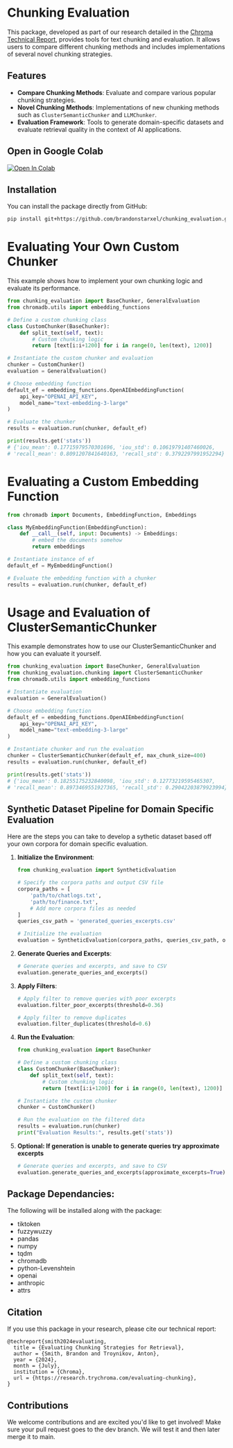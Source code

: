 # Chunking Evaluation

This package, developed as part of our research detailed in the [Chroma Technical Report](https://research.trychroma.com/evaluating-chunking), provides tools for text chunking and evaluation. It allows users to compare different chunking methods and includes implementations of several novel chunking strategies.

## Features

- **Compare Chunking Methods**: Evaluate and compare various popular chunking strategies.
- **Novel Chunking Methods**: Implementations of new chunking methods such as `ClusterSemanticChunker` and `LLMChunker`.
- **Evaluation Framework**: Tools to generate domain-specific datasets and evaluate retrieval quality in the context of AI applications.

## Open in Google Colab

[![Open In Colab](https://colab.research.google.com/assets/colab-badge.svg)](https://colab.research.google.com/github/jcourson8/chunking_evaluation/blob/dev/james/notebook/Chroma_Research.ipynb)

## Installation

You can install the package directly from GitHub:

```bash
pip install git+https://github.com/brandonstarxel/chunking_evaluation.git
```


# Evaluating Your Own Custom Chunker
This example shows how to implement your own chunking logic and evaluate its performance.
```python
from chunking_evaluation import BaseChunker, GeneralEvaluation
from chromadb.utils import embedding_functions

# Define a custom chunking class
class CustomChunker(BaseChunker):
    def split_text(self, text):
        # Custom chunking logic
        return [text[i:i+1200] for i in range(0, len(text), 1200)]

# Instantiate the custom chunker and evaluation
chunker = CustomChunker()
evaluation = GeneralEvaluation()

# Choose embedding function
default_ef = embedding_functions.OpenAIEmbeddingFunction(
    api_key="OPENAI_API_KEY",
    model_name="text-embedding-3-large"
)

# Evaluate the chunker
results = evaluation.run(chunker, default_ef)

print(results.get('stats'))
# {'iou_mean': 0.17715979570301696, 'iou_std': 0.10619791407460026, 
# 'recall_mean': 0.8091207841640163, 'recall_std': 0.3792297991952294}
```

# Evaluating a Custom Embedding Function
```python
from chromadb import Documents, EmbeddingFunction, Embeddings

class MyEmbeddingFunction(EmbeddingFunction):
    def __call__(self, input: Documents) -> Embeddings:
        # embed the documents somehow
        return embeddings

# Instantiate instance of ef
default_ef = MyEmbeddingFunction()

# Evaluate the embedding function with a chunker
results = evaluation.run(chunker, default_ef)
```

# Usage and Evaluation of ClusterSemanticChunker
This example demonstrates how to use our ClusterSemanticChunker and how you can evaluate it yourself.
```python
from chunking_evaluation import BaseChunker, GeneralEvaluation
from chunking_evaluation.chunking import ClusterSemanticChunker
from chromadb.utils import embedding_functions

# Instantiate evaluation
evaluation = GeneralEvaluation()

# Choose embedding function
default_ef = embedding_functions.OpenAIEmbeddingFunction(
    api_key="OPENAI_API_KEY",
    model_name="text-embedding-3-large"
)

# Instantiate chunker and run the evaluation
chunker = ClusterSemanticChunker(default_ef, max_chunk_size=400)
results = evaluation.run(chunker, default_ef)

print(results.get('stats'))
# {'iou_mean': 0.18255175232840098, 'iou_std': 0.12773219595465307, 
# 'recall_mean': 0.8973469551927365, 'recall_std': 0.29042203879923994}
```

## Synthetic Dataset Pipeline for Domain Specific Evaluation

Here are the steps you can take to develop a sythetic dataset based off your own corpora for domain specific evaluation.

1. **Initialize the Environment**:

    ```python
    from chunking_evaluation import SyntheticEvaluation
    
    # Specify the corpora paths and output CSV file
    corpora_paths = [
        'path/to/chatlogs.txt',
        'path/to/finance.txt',
        # Add more corpora files as needed
    ]
    queries_csv_path = 'generated_queries_excerpts.csv'
    
    # Initialize the evaluation
    evaluation = SyntheticEvaluation(corpora_paths, queries_csv_path, openai_api_key="OPENAI_API_KEY")
    ```

2. **Generate Queries and Excerpts**:

    ```python
    # Generate queries and excerpts, and save to CSV
    evaluation.generate_queries_and_excerpts()
    ```

3. **Apply Filters**:

    ```python
    # Apply filter to remove queries with poor excerpts
    evaluation.filter_poor_excerpts(threshold=0.36)
    
    # Apply filter to remove duplicates
    evaluation.filter_duplicates(threshold=0.6)
    ```

4. **Run the Evaluation**:

    ```python
    from chunking_evaluation import BaseChunker

    # Define a custom chunking class
    class CustomChunker(BaseChunker):
        def split_text(self, text):
            # Custom chunking logic
            return [text[i:i+1200] for i in range(0, len(text), 1200)]

    # Instantiate the custom chunker
    chunker = CustomChunker()

    # Run the evaluation on the filtered data
    results = evaluation.run(chunker)
    print("Evaluation Results:", results.get('stats'))
    ```

2. **Optional: If generation is unable to generate queries try approximate excerpts**

    ```python
    # Generate queries and excerpts, and save to CSV
    evaluation.generate_queries_and_excerpts(approximate_excerpts=True)
    ```
## Package Dependancies:
The following will be installed along with the package:
- tiktoken
- fuzzywuzzy
- pandas
- numpy
- tqdm
- chromadb
- python-Levenshtein
- openai
- anthropic
- attrs

## Citation

If you use this package in your research, please cite our technical report:
```
@techreport{smith2024evaluating,
  title = {Evaluating Chunking Strategies for Retrieval},
  author = {Smith, Brandon and Troynikov, Anton},
  year = {2024},
  month = {July},
  institution = {Chroma},
  url = {https://research.trychroma.com/evaluating-chunking},
}
```

## Contributions
We welcome contributions and are excited you'd like to get involved! 
Make sure your pull request goes to the dev branch. We will test it and then later merge it to main.
